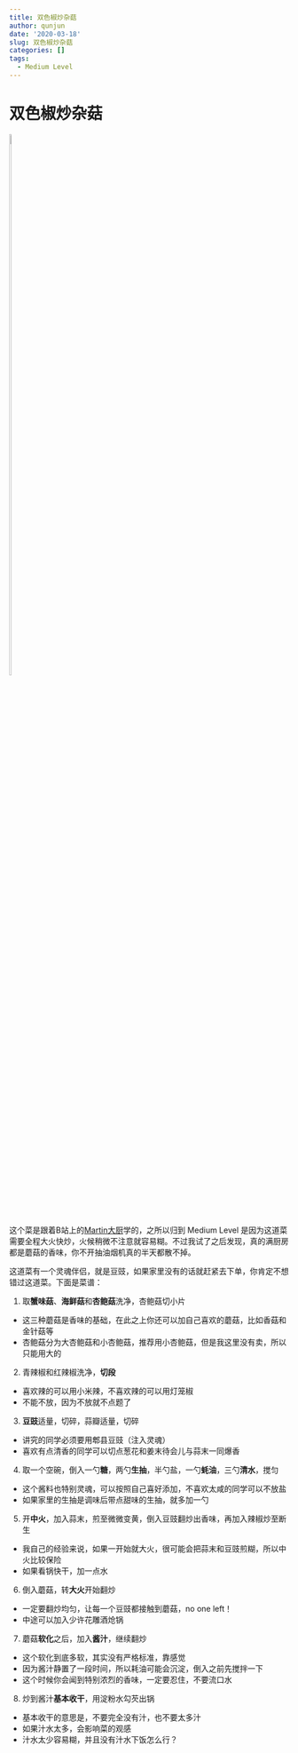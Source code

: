 ```yaml
---
title: 双色椒炒杂菇
author: qunjun
date: '2020-03-18'
slug: 双色椒炒杂菇
categories: []
tags: 
  - Medium Level
---
```


# 双色椒炒杂菇

<img src="/post/2020-03-18-shuangsejiaochaozagu_files/shuangsejiaochaozagu.jpg" alt="" width="5%" height="50%"/>

这个菜是跟着B站上的[Martin大厨](https://www.bilibili.com/video/av53688898)学的，之所以归到 Medium Level 是因为这道菜需要全程大火快炒，火候稍微不注意就容易糊。不过我试了之后发现，真的满厨房都是蘑菇的香味，你不开抽油烟机真的半天都散不掉。

这道菜有一个灵魂伴侣，就是豆豉，如果家里没有的话就赶紧去下单，你肯定不想错过这道菜。下面是菜谱：

1. 取**蟹味菇**、**海鲜菇**和**杏鲍菇**洗净，杏鲍菇切小片
  - 这三种蘑菇是香味的基础，在此之上你还可以加自己喜欢的蘑菇，比如香菇和金针菇等
  - 杏鲍菇分为大杏鲍菇和小杏鲍菇，推荐用小杏鲍菇，但是我这里没有卖，所以只能用大的
2. 青辣椒和红辣椒洗净，**切段**
  - 喜欢辣的可以用小米辣，不喜欢辣的可以用灯笼椒
  - 不能不放，因为不放就不点题了
3. **豆豉**适量，切碎，蒜瓣适量，切碎
  - 讲究的同学必须要用郫县豆豉（注入灵魂）
  - 喜欢有点清香的同学可以切点葱花和姜末待会儿与蒜末一同爆香
4. 取一个空碗，倒入一勺**糖**，两勺**生抽**，半勺盐，一勺**蚝油**，三勺**清水**，搅匀
  - 这个酱料也特别灵魂，可以按照自己喜好添加，不喜欢太咸的同学可以不放盐
  - 如果家里的生抽是调味后带点甜味的生抽，就多加一勺
5. 开**中火**，加入蒜末，煎至微微变黄，倒入豆豉翻炒出香味，再加入辣椒炒至断生
  - 我自己的经验来说，如果一开始就大火，很可能会把蒜末和豆豉煎糊，所以中火比较保险
  - 如果看锅快干，加一点水
6. 倒入蘑菇，转**大火**开始翻炒
  - 一定要翻炒均匀，让每一个豆豉都接触到蘑菇，no one left！
  - 中途可以加入少许花雕酒炝锅
7. 蘑菇**软化**之后，加入**酱汁**，继续翻炒
  - 这个软化到底多软，其实没有严格标准，靠感觉
  - 因为酱汁静置了一段时间，所以耗油可能会沉淀，倒入之前先搅拌一下
  - 这个时候你会闻到特别浓烈的香味，一定要忍住，不要流口水
8. 炒到酱汁**基本收干**，用淀粉水勾芡出锅
  - 基本收干的意思是，不要完全没有汁，也不要太多汁
  - 如果汁水太多，会影响菜的观感
  - 汁水太少容易糊，并且没有汁水下饭怎么行？
  

